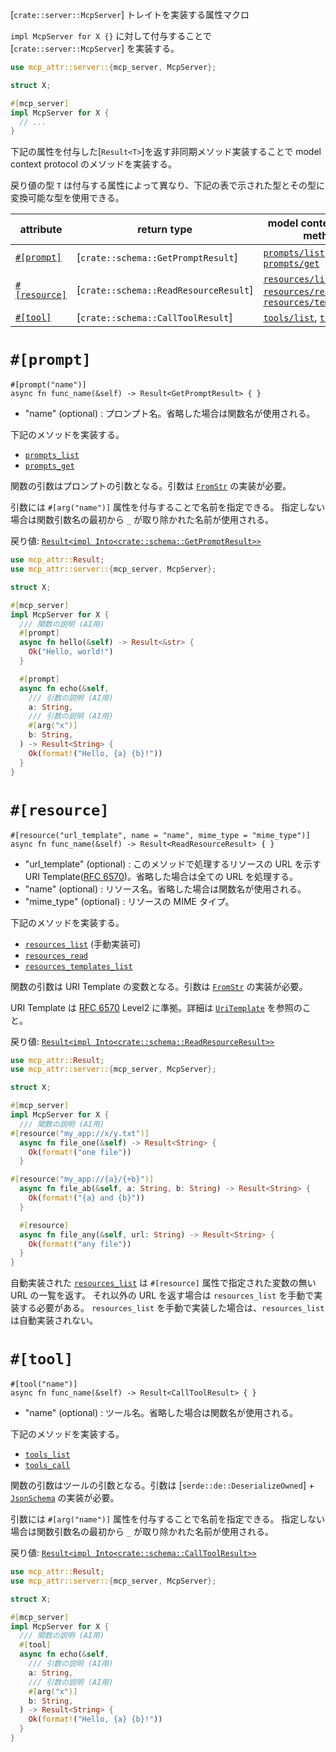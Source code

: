 [`crate::server::McpServer`] トレイトを実装する属性マクロ

`impl McpServer for X {}` に対して付与することで [`crate::server::McpServer`] を実装する。

```rust
use mcp_attr::server::{mcp_server, McpServer};

struct X;

#[mcp_server]
impl McpServer for X {
  // ...
}
```

下記の属性を付与した[`Result<T>`]を返す非同期メソッド実装することで model context protocol のメソッドを実装する。

戻り値の型 `T` は付与する属性によって異なり、下記の表で示された型とその型に変換可能な型を使用できる。

| attribute                  | return type                           | model context protocol methods                                       |
| -------------------------- | ------------------------------------- | -------------------------------------------------------------------- |
| [`#[prompt]`](#prompt)     | [`crate::schema::GetPromptResult`]    | [`prompts/list`], [`prompts/get`]                                    |
| [`#[resource]`](#resource) | [`crate::schema::ReadResourceResult`] | [`resources/list`], [`resources/read`], [`resources/templates/list`] |
| [`#[tool]`](#tool)         | [`crate::schema::CallToolResult`]     | [`tools/list`], [`tools/call`]                                       |

# `#[prompt]`

```rust,ignore
#[prompt("name")]
async fn func_name(&self) -> Result<GetPromptResult> { }
```

- "name" (optional) : プロンプト名。省略した場合は関数名が使用される。

下記のメソッドを実装する。

- [`prompts_list`]
- [`prompts_get`]

関数の引数はプロンプトの引数となる。引数は [`FromStr`] の実装が必要。

引数には `#[arg("name")]` 属性を付与することで名前を指定できる。
指定しない場合は関数引数名の最初から `_` が取り除かれた名前が使用される。

戻り値: [`Result<impl Into<crate::schema::GetPromptResult>>`](crate::schema::GetPromptResult)

```rust
use mcp_attr::Result;
use mcp_attr::server::{mcp_server, McpServer};

struct X;

#[mcp_server]
impl McpServer for X {
  /// 関数の説明 (AI用)
  #[prompt]
  async fn hello(&self) -> Result<&str> {
    Ok("Hello, world!")
  }

  #[prompt]
  async fn echo(&self,
    /// 引数の説明 (AI用)
    a: String,
    /// 引数の説明 (AI用)
    #[arg("x")]
    b: String,
  ) -> Result<String> {
    Ok(format!("Hello, {a} {b}!"))
  }
}
```

# `#[resource]`

```rust,ignore
#[resource("url_template", name = "name", mime_type = "mime_type")]
async fn func_name(&self) -> Result<ReadResourceResult> { }
```

- "url_template" (optional) : このメソッドで処理するリソースの URL を示す URI Template([RFC 6570])。省略した場合は全ての URL を処理する。
- "name" (optional) : リソース名。省略した場合は関数名が使用される。
- "mime_type" (optional) : リソースの MIME タイプ。

下記のメソッドを実装する。

- [`resources_list`] (手動実装可)
- [`resources_read`]
- [`resources_templates_list`]

関数の引数は URI Template の変数となる。引数は [`FromStr`](std::str::FromStr) の実装が必要。

URI Template は [RFC 6570] Level2 に準拠。詳細は [`UriTemplate`] を参照のこと。

戻り値: [`Result<impl Into<crate::schema::ReadResourceResult>>`](crate::schema::ReadResourceResult)

```rust
use mcp_attr::Result;
use mcp_attr::server::{mcp_server, McpServer};

struct X;

#[mcp_server]
impl McpServer for X {
  /// 関数の説明 (AI用)
#[resource("my_app://x/y.txt")]
  async fn file_one(&self) -> Result<String> {
    Ok(format!("one file"))
  }

#[resource("my_app://{a}/{+b}")]
  async fn file_ab(&self, a: String, b: String) -> Result<String> {
    Ok(format!("{a} and {b}"))
  }

  #[resource]
  async fn file_any(&self, url: String) -> Result<String> {
    Ok(format!("any file"))
  }
}
```

自動実装された [`resources_list`] は `#[resource]` 属性で指定された変数の無い URL の一覧を返す。
それ以外の URL を返す場合は `resources_list` を手動で実装する必要がある。
`resources_list` を手動で実装した場合は、`resources_list` は自動実装されない。

# `#[tool]`

```rust,ignore
#[tool("name")]
async fn func_name(&self) -> Result<CallToolResult> { }
```

- "name" (optional) : ツール名。省略した場合は関数名が使用される。

下記のメソッドを実装する。

- [`tools_list`]
- [`tools_call`]

関数の引数はツールの引数となる。引数は [`serde::de::DeserializeOwned`] + [`JsonSchema`] の実装が必要。

引数には `#[arg("name")]` 属性を付与することで名前を指定できる。
指定しない場合は関数引数名の最初から `_` が取り除かれた名前が使用される。

戻り値: [`Result<impl Into<crate::schema::CallToolResult>>`](crate::schema::CallToolResult)

```rust
use mcp_attr::Result;
use mcp_attr::server::{mcp_server, McpServer};

struct X;

#[mcp_server]
impl McpServer for X {
  /// 関数の説明 (AI用)
  #[tool]
  async fn echo(&self,
    /// 引数の説明 (AI用)
    a: String,
    /// 引数の説明 (AI用)
    #[arg("x")]
    b: String,
  ) -> Result<String> {
    Ok(format!("Hello, {a} {b}!"))
  }
}
```

[RFC 6570]: https://www.rfc-editor.org/rfc/rfc6570.html
[`prompts_list`]: crate::server::McpServer::prompts_list
[`prompts_get`]: crate::server::McpServer::prompts_get
[`resources_list`]: crate::server::McpServer::resources_list
[`resources_read`]: crate::server::McpServer::resources_read
[`resources_templates_list`]: crate::server::McpServer::resources_templates_list
[`tools_list`]: crate::server::McpServer::tools_list
[`tools_call`]: crate::server::McpServer::tools_call
[`prompts/list`]: https://spec.modelcontextprotocol.io/specification/2024-11-05/server/prompts/#listing-prompts
[`prompts/get`]: https://spec.modelcontextprotocol.io/specification/2024-11-05/server/prompts/#getting-a-prompt
[`resources/list`]: https://spec.modelcontextprotocol.io/specification/2024-11-05/server/resources/#listing-resources
[`resources/read`]: https://spec.modelcontextprotocol.io/specification/2024-11-05/server/resources/#reading-resources
[`resources/templates/list`]: https://spec.modelcontextprotocol.io/specification/2024-11-05/server/resources/#resource-templates
[`tools/list`]: https://spec.modelcontextprotocol.io/specification/2024-11-05/server/tools/#listing-tools
[`tools/call`]: https://spec.modelcontextprotocol.io/specification/2024-11-05/server/tools/#calling-a-tool
[`FromStr`]: std::str::FromStr
[`JsonSchema`]: schemars::JsonSchema
[`UriTemplate`]: uri_template_ex::UriTemplate
